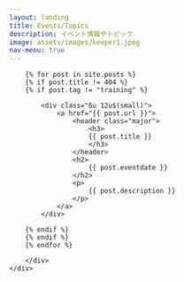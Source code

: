 ```yaml
---
layout: landing
title: Events/Topics
description: イベント情報やトピック
image: assets/images/keeper1.jpeg
nav-menu: true
---
```


<!-- Main -->
<div id="main" class="alt">

<!-- One -->
<section id="one">
	<div class="inner">
		<div class="row">

		{% for post in site.posts %}
		{% if post.title != 404 %}
		{% if post.tag != "training" %}

			<div class="6u 12u$(small)">
				<a href="{{ post.url }}">
					<header class="major">
						<h3>
						{{ post.title }}
						</h3>
					</header>
					<h2>
						{{ post.eventdate }}
					</h2>
					<p>
						{{ post.description }}
					</p>
				</a>
			</div>

		{% endif %}
		{% endif %}
		{% endfor %}

		</div>
	</div>
</section>

</div>
